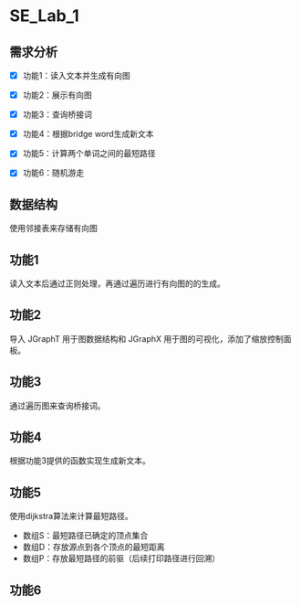 # SE_Lab_1

## 需求分析

- [x] 功能1：读入文本并生成有向图
- [x] 功能2：展示有向图
- [x] 功能3：查询桥接词
- [x] 功能4：根据bridge word生成新文本
- [x] 功能5：计算两个单词之间的最短路径
- [x] 功能6：随机游走


## 数据结构

使用邻接表来存储有向图

## 功能1

读入文本后通过正则处理，再通过遍历进行有向图的的生成。

## 功能2

导入 JGraphT 用于图数据结构和 JGraphX 用于图的可视化，添加了缩放控制面板。

## 功能3

通过遍历图来查询桥接词。

## 功能4

根据功能3提供的函数实现生成新文本。

## 功能5

使用dijkstra算法来计算最短路径。

- 数组S：最短路径已确定的顶点集合
- 数组D：存放源点到各个顶点的最短距离
- 数组P：存放最短路径的前驱（后续打印路径进行回溯）

## 功能6

  